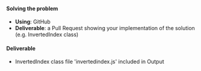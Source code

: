 #### Solving the problem
- **Using**: GitHub
- **Deliverable**: a Pull Request showing your implementation of the solution (e.g. InvertedIndex class)


#### Deliverable
- InvertedIndex class file 'invertedindex.js' included in Output